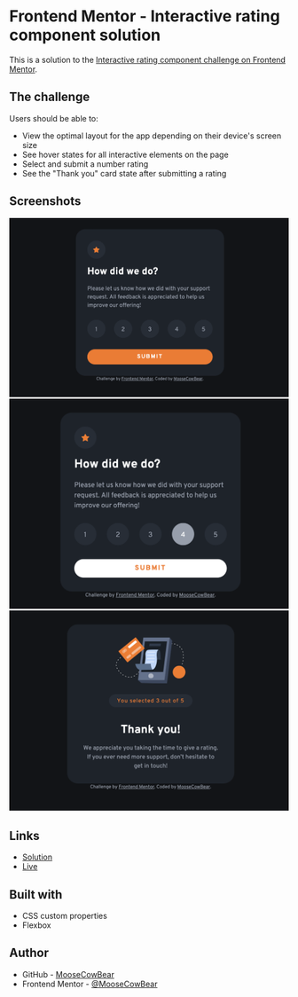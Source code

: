 # Frontend Mentor - Interactive rating component solution

This is a solution to the [Interactive rating component challenge on Frontend Mentor](https://www.frontendmentor.io/challenges/interactive-rating-component-koxpeBUmI).

## The challenge

Users should be able to:

- View the optimal layout for the app depending on their device's screen size
- See hover states for all interactive elements on the page
- Select and submit a number rating
- See the "Thank you" card state after submitting a rating

## Screenshots

![alt text](screenshots/desktop.png "rating component")
![alt text](screenshots/desktop-active.png "rating component with checked value")
![alt text](screenshots/thank-you.png "rating component thank you screen")

## Links

- [Solution](https://github.com/MooseCowBear/frontend-mentor-intro-component-signup-form)
- [Live](https://moosecowbear.github.io/frontend-mentor-intro-component-signup-form/)

## Built with

- CSS custom properties
- Flexbox

## Author

- GitHub - [MooseCowBear](https://github.com/MooseCowBear)
- Frontend Mentor - [@MooseCowBear](https://www.frontendmentor.io/profile/MooseCowBear)